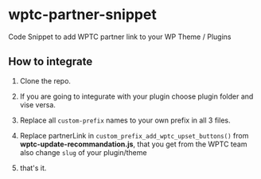 # wptc-partner-snippet
Code Snippet to add WPTC partner link to your WP Theme / Plugins


<h2>How to integrate</h2>

1. Clone the repo.

2. If you are going to integurate with your plugin choose plugin folder and vise versa.

2. Replace all <code>custom-prefix</code> names to your own prefix in all 3 files.

3. Replace partnerLink in <code>custom_prefix_add_wptc_upset_buttons()</code> from <b>wptc-update-recommandation.js</b>, that you get from the WPTC team also change <code>slug</code> of your plugin/theme

5. that's it.
